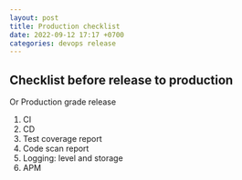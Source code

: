 ```yaml
---
layout: post
title: Production checklist
date: 2022-09-12 17:17 +0700
categories: devops release
---
```


## Checklist before release to production

Or Production grade release

1. CI
2. CD
3. Test coverage report
4. Code scan report
4. Logging: level and storage
5. APM
